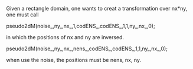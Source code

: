 Given a rectangle domain, one wants to creat a transformation over nx*ny, one must call

pseudo2dM(noise_,ny_,nx_,1,codENS_,codENS_,1,1,ny_,nx_,0);

in which the positions of nx and ny are inversed.

pseudo2dM(noise_,ny_,nx_,nens_,codENS_,codENS_,1,1,ny_,nx_,0);

when use the noise, the positions must be nens, nx, ny.